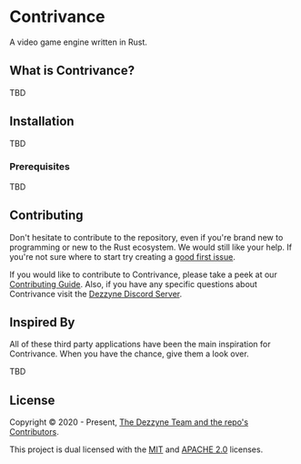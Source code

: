 # Contrivance

A video game engine written in Rust.

## What is Contrivance?

TBD

## Installation

TBD

### Prerequisites 

TBD

## Contributing

Don't hesitate to contribute to the repository, even if you're brand new to
programming or new to the Rust ecosystem. We would still like your help. If
you're not sure where to start try creating a [good first issue](https://github.com/dezzyne/contrivance/labels/good%20first%20issue).

If you would like to contribute to Contrivance, please take a peek at our
[Contributing Guide](https://github.com/dezzyne/contrivance/blob/master/CONTRIBUTING.md).
Also, if you have any specific questions about Contrivance visit the [Dezzyne Discord Server](https://discord.gg/ZmSpJSq).

## Inspired By

All of these third party applications have been the main inspiration for Contrivance.
When you have the chance, give them a look over.

TBD

## License

Copyright © 2020 - Present, [The Dezzyne Team and the repo's Contributors](https://github.com/dezzyne/contrivance/graphs/contributors).

This project is dual licensed with the [MIT](https://github.com/dezzyne/contrivance/docs/LICENSE-MIT) and [APACHE 2.0](https://github.com/dezzyne/contrivance/docs/LICENSE-APACHE) licenses.
